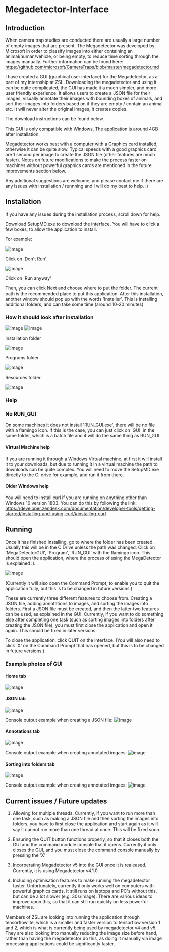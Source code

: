 # Megadetector-Interface
## Introduction
When camera trap studies are conducted there are usually a large number of empty images that are present. The Megadetector was developed by Microsoft in order to classify images into either containing an animal/human/vehicle, or being empty, to reduce time sorting through the images manually. Further information can be found here:
https://github.com/microsoft/CameraTraps/blob/master/megadetector.md


I have created a GUI (graphical user interface) for the Megadetector, as a part of my internship at ZSL. Downloading the megadetector and using it can be quite complicated, the GUI has made it a much simpler, and more user friendly experience.
It allows users to create a JSON file for their images, visually annotate their images with bounding boxes of animals, and sort their images into folders based on if they are empty / contain an animal etc. It will never alter the original images, it creates copies.


The download instructions can be found below.

This GUI is only compatible with Windows.
The application is around 4GB after installation.

Megadetector works best with a computer with a Graphics card installed, otherwise it can be quite slow. Typical speeds with a good graphics card are 1 second per image to create the JSON file (other features are much faster). Notes on future modifications to make the process faster on machines without powerful graphics cards are mentioned in the future improvements section below.


Any additional suggestions are welcome, and please contact me if there are any issues with installation / runnning and I will do my best to help. :)

## Installation

If you have any issues during the installation process, scroll down for help.

Download SetupMD.exe to download the interface. 
You will have to click a few boxes, to allow the application to install.


For example:

![image](https://user-images.githubusercontent.com/86857625/130882537-44bdb91d-a6dc-435f-9ed1-40b57e821ca3.png)

Click on 'Don't Run'

![image](https://user-images.githubusercontent.com/86857625/130882565-4846868d-bcca-481f-8248-c07592745045.png)

Click on 'Run anyway'


Then, you can click Next and choose where to put the folder. The current path is the recommended place to put this application.
After this installation, another window should pop up with the words 'Installer'. This is installing additional folders, and can take some time (around 10-20 minutes).
### How it should look after installation
![image](https://user-images.githubusercontent.com/86857625/131496885-a099e9f5-55f5-4d13-a66a-6650019392cf.png)
![image](https://user-images.githubusercontent.com/86857625/131496905-8d4e4c41-5781-4b35-ac0a-5a9ef5f6d4fd.png)

Installation folder

![image](https://user-images.githubusercontent.com/86857625/131496929-ed863598-0e44-4d31-8859-856259f91786.png)

Programs folder

![image](https://user-images.githubusercontent.com/86857625/131497002-f9b098c0-8979-4485-9d43-68751669da12.png)

Resources folder

![image](https://user-images.githubusercontent.com/86857625/131497021-cef3768c-f770-45cd-95a4-2ed0978eece0.png)


### Help
### No RUN_GUI
On some machines it does not install 'RUN_GUI.exe', there will be no file with a flamingo icon. If this is the case, you can just click on 'GUI' in the same folder, which is a batch file and it will do the same thing as RUN_GUI.


#### Virtual Machine help
If you are running it through a Windows Virtual machine, at first it will install it to your downloads, but due to running it in a virtual machine the path to downloads can be quite complex. You will need to move the SetupMD.exe directly to the C: drive for example, and run it from there.


#### Older Windows help
You will need to install curl if you are running on anything other than Windows 10 version 1803. You can do this by following the link: 
https://developer.zendesk.com/documentation/developer-tools/getting-started/installing-and-using-curl/#installing-curl


## Running
Once it has finished installing, go to where the folder has been created.
Usually this will be in the C Drive unless the path was changed. Click on 'MegaDetectorGUI', 'Program', 'RUN_GUI' with the flamingo icon. This should open the application, where the process of using the MegaDetector is explained :). 


![image](https://user-images.githubusercontent.com/86857625/130883585-5b9ee069-1586-45f2-9716-84e4758fc7c7.png)




(Currently it will also open the Command Prompt, to enable you to quit the application fully, but this is to be changed in future versions.)

These are currently three different features to choose from. Creating a JSON file, adding annotations to images, and sorting the images into folders. First a JSON file must be created, and then the latter two features can be used, as explained in the GUI. Currently, if you want to do something else after completing one task (such as sorting images into folders after creating the JSON file), you must first close the application and open it again. This should be fixed in later versions.


To close the application, click QUIT on the interface. (You will also need to click 'X' on the Command Prompt that has opened, but this is to be changed in future versions.)

### Example photos of GUI
#### Home tab
![image](https://user-images.githubusercontent.com/86857625/131762022-8cd4492e-b494-4328-97bc-98537088fe04.png)

#### JSON tab
![image](https://user-images.githubusercontent.com/86857625/131762380-77041994-bd86-468e-afd2-1a45c5977991.png)

Console output example when creating a JSON file:
![image](https://user-images.githubusercontent.com/86857625/131762459-a313db2f-c325-4c32-a9d7-9dbc8969b880.png)

#### Annotations tab
![image](https://user-images.githubusercontent.com/86857625/131762056-16884b92-b59c-4e21-868b-00044ce46e56.png)

Console output example when creating annotated imgaes:
![image](https://user-images.githubusercontent.com/86857625/131762731-a7a582a3-172c-494d-b67e-917733d4990c.png)

#### Sorting into folders tab
![image](https://user-images.githubusercontent.com/86857625/131762063-97e87e5a-d19d-4584-b215-1c6659b40dbb.png)

Console output example when creating annotated imgaes:
![image](https://user-images.githubusercontent.com/86857625/131762971-57ee8f6e-713f-4b40-90cf-672b1f1541e3.png)



## Current issues / Future updates
1. Allowing for multiple threads. Currently, if you want to run more than one task, such as making a JSON file and then sorting the images into folders, you have to first close the application and start again as it will say it cannot run more than one thread at once. This will be fixed soon.

2. Ensuring the QUIT button functions properly, so that it closes both the GUI and the command module console that it opens. Currently it only closes the GUI, and you must close the command console manually by pressing the 'X'

3. Incorperating Megadetector v5 into the GUI once it is realeased. Currently, it is using Megadetector v4.1.0

4. Including optimisation features to make running the megadetector faster. Unfortunately, currently it only works well on computers with powerful graphics cards. It still runs on laptops and PC's without this, but can be a lot slower (e.g. 30s/image). There are various ideas to improve upon this, so that it can still run quickly on less powerful machines. 

Members of ZSL are looking into running the application through tensorflowlite, which is a smaller and faster version to tensorflow version 1 and 2, which is what is currently  being used by megadetector v4 and v5.
They are also looking into manually reducing the image size before hand, rather than having the megadetector do this, as doing it manually via image processing applications could be significantly faster.
